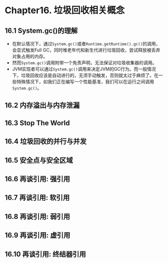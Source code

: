 # Chapter16. 垃圾回收相关概念

## 16.1 System.gc()的理解
* 在默认情况下，通过`System.gc()`或者`Runtime.getRuntime().gc()`的调用，会显式触发Full GC，同时堆老年代和新生代进行垃圾回收，尝试释放被丢弃对象占用的内存。
* 然而`System.gc()`调用附带一个免责声明，无法保证对垃圾收集器的调用。
* JVM实现者可以通过`System.gc()`调用来决定JVM的GC行为。而一般情况下，垃圾回收应该是自动进行的，无须手动触发，否则就太过于麻烦了。在一些特殊情况下，如我们正在编写一个性能基准，我们可以在运行之间调用`System.gc()`。

## 16.2 内存溢出与内存泄漏
## 16.3 Stop The World
## 16.4 垃圾回收的并行与并发
## 16.5 安全点与安全区域
## 16.6 再谈引用: 强引用
## 16.7 再谈引用: 软引用
## 16.8 再谈引用: 弱引用
## 16.9 再谈引用: 虚引用
## 16.10 再谈引用: 终结器引用
